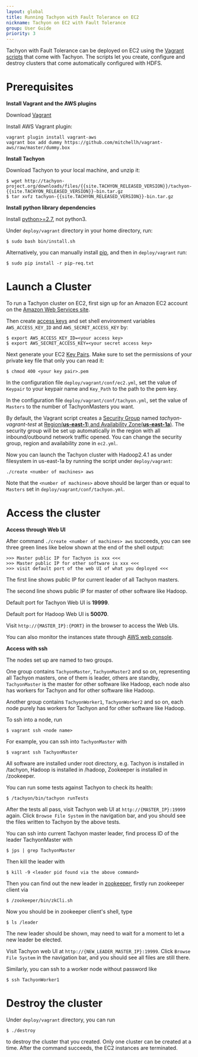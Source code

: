 ```yaml
---
layout: global
title: Running Tachyon with Fault Tolerance on EC2
nickname: Tachyon on EC2 with Fault Tolerance
group: User Guide
priority: 3
---
```


Tachyon with Fault Tolerance can be deployed on EC2 using the [Vagrant scripts](https://github.com/amplab/tachyon/tree/master/deploy/vagrant) that come with Tachyon. The scripts let you create, configure and destroy clusters that come automatically configured with HDFS.

# Prerequisites

**Install Vagrant and the AWS plugins**

Download [Vagrant](https://www.vagrantup.com/downloads.html)

Install AWS Vagrant plugin:

    vagrant plugin install vagrant-aws
    vagrant box add dummy https://github.com/mitchellh/vagrant-aws/raw/master/dummy.box

**Install Tachyon**

Download Tachyon to your local machine, and unzip it:

    $ wget http://tachyon-project.org/downloads/files/{{site.TACHYON_RELEASED_VERSION}}/tachyon-{{site.TACHYON_RELEASED_VERSION}}-bin.tar.gz
    $ tar xvfz tachyon-{{site.TACHYON_RELEASED_VERSION}}-bin.tar.gz

**Install python library dependencies**

Install [python>=2.7](https://www.python.org/), not python3.

Under `deploy/vagrant` directory in your home directory, run:

    $ sudo bash bin/install.sh

Alternatively, you can manually install [pip](https://pip.pypa.io/en/latest/installing/), and then in `deploy/vagrant` run:

    $ sudo pip install -r pip-req.txt

# Launch a Cluster

To run a Tachyon cluster on EC2, first sign up for an Amazon EC2 account
on the [Amazon Web Services site](http://aws.amazon.com/). 

Then create [access keys](http://docs.aws.amazon.com/AWSSimpleQueueService/latest/SQSGettingStartedGuide/AWSCredentials.html) 
and set shell environment variables `AWS_ACCESS_KEY_ID` and `AWS_SECRET_ACCESS_KEY` by:

    $ export AWS_ACCESS_KEY_ID=<your access key>
    $ export AWS_SECRET_ACCESS_KEY=<your secret access key>

Next generate your EC2 [Key Pairs](http://docs.aws.amazon.com/AWSEC2/latest/UserGuide/ec2-key-pairs.html). Make sure to set the permissions of your private key file that only you can read it:

    $ chmod 400 <your key pair>.pem

In the configuration file `deploy/vagrant/conf/ec2.yml`, set the value of `Keypair` to your keypair name and `Key_Path` to the path to the pem key.

In the configuration file `deploy/vagrant/conf/tachyon.yml`, set the value of `Masters` to the number of TachyonMasters you want.

By default, the Vagrant script creates a [Security Group](http://docs.aws.amazon.com/AWSEC2/latest/UserGuide/using-network-security.html) named *tachyon-vagrant-test* at [Region(**us-east-1**) and Availability Zone(**us-east-1a**)](http://docs.aws.amazon.com/AWSEC2/latest/UserGuide/using-regions-availability-zones.html). The security group will be set up automatically in the region with all inbound/outbound network traffic opened. You can change the security group, region and availability zone in `ec2.yml`.

Now you can launch the Tachyon cluster with Hadoop2.4.1 as under filesystem in us-east-1a by running the script under `deploy/vagrant`:

    ./create <number of machines> aws

Note that the `<number of machines>` above should be larger than or equal to `Masters` set in `deploy/vagrant/conf/tachyon.yml`.

# Access the cluster

**Access through Web UI**

After command `./create <number of machines> aws` succeeds, you can see three green lines like below shown at the end of the shell output:

    >>> Master public IP for Tachyon is xxx <<<
    >>> Master public IP for other software is xxx <<<
    >>> visit default port of the web UI of what you deployed <<<

The first line shows public IP for current leader of all Tachyon masters.

The second line shows public IP for master of other software like Hadoop.

Default port for Tachyon Web UI is **19999**.

Default port for Hadoop Web UI is **50070**.

Visit `http://{MASTER_IP}:{PORT}` in the browser to access the Web UIs.

You can also monitor the instances state through [AWS web console](https://console.aws.amazon.com/console/home?region=us-east-1).

**Access with ssh**

The nodes set up are named to two groups. 

One group contains `TachyonMaster`, `TachyonMaster2` and so on, representing all Tachyon masters, 
one of them is leader, others are standby, `TachyonMaster` is the master for other software like Hadoop, each node also has workers for Tachyon
and for other software like Hadoop.

Another group contains `TachyonWorker1`, `TachyonWorker2` and so on, each node purely has workers for Tachyon and for other software like Hadoop.

To ssh into a node, run

    $ vagrant ssh <node name>

For example, you can ssh into `TachyonMaster` with

    $ vagrant ssh TachyonMaster

All software are installed under root directory, e.g. Tachyon is installed in /tachyon, Hadoop is installed in /hadoop, Zookeeper is installed in /zookeeper.

You can run some tests against Tachyon to check its health:

    $ /tachyon/bin/tachyon runTests

After the tests all pass, visit Tachyon web UI at `http://{MASTER_IP}:19999` again. Click `Browse File System` in the navigation bar, and you should see the files written to Tachyon by the above tests.

You can ssh into current Tachyon master leader, find process ID of the leader TachyonMaster with

    $ jps | grep TachyonMaster

Then kill the leader with

    $ kill -9 <leader pid found via the above command>

Then you can find out the new leader in [zookeeper](http://zookeeper.apache.org/), firstly run zookeeper client via

    $ /zookeeper/bin/zkCli.sh

Now you should be in zookeeper client's shell, type

    $ ls /leader

The new leader should be shown, may need to wait for a moment to let a new leader be elected.

Visit Tachyon web UI at `http://{NEW_LEADER_MASTER_IP}:19999`. Click `Browse File System` in the navigation bar, and you should see all files are still there.

Similarly, you can ssh to a worker node without password like

    $ ssh TachyonWorker1

# Destroy the cluster

Under `deploy/vagrant` directory, you can run
    
    $ ./destroy

to destroy the cluster that you created. Only one cluster can be created at a time. After the command succeeds, the EC2 instances are terminated.
